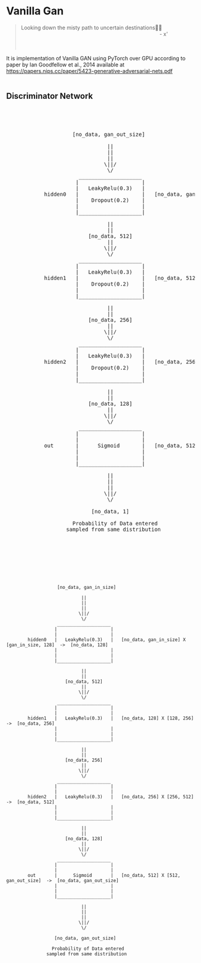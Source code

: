 # Vanilla Gan

> Looking down the misty path to uncertain destinations🌌🍀&nbsp;&nbsp;&nbsp;<br>
&nbsp;&nbsp;&nbsp;&nbsp;&nbsp;&nbsp;&nbsp;&nbsp;&nbsp;&nbsp;&nbsp;&nbsp;&nbsp;&nbsp;&nbsp;&nbsp;&nbsp;&nbsp;&nbsp;&nbsp;&nbsp;&nbsp;&nbsp;&nbsp;&nbsp;&nbsp;&nbsp;&nbsp;&nbsp;&nbsp;&nbsp;&nbsp;&nbsp;&nbsp;&nbsp;&nbsp;&nbsp;&nbsp;&nbsp;&nbsp;&nbsp;&nbsp;&nbsp;&nbsp;&nbsp;&nbsp;&nbsp;&nbsp;&nbsp;&nbsp;&nbsp;&nbsp;&nbsp;&nbsp;&nbsp;&nbsp;&nbsp;&nbsp;&nbsp;&nbsp;&nbsp;&nbsp;&nbsp;&nbsp;&nbsp;&nbsp;&nbsp;&nbsp;&nbsp;&nbsp;&nbsp;&nbsp;&nbsp;&nbsp;&nbsp;&nbsp;&nbsp;&nbsp;&nbsp;&nbsp;&nbsp;&nbsp;&nbsp;&nbsp;&nbsp;&nbsp;&nbsp;&nbsp;&nbsp;&nbsp;&nbsp;&nbsp;&nbsp;&nbsp;- x' <br><br><br>

It is implementation of Vanilla GAN using PyTorch over GPU according to paper by Ian Goodfellow et al., 2014 available at<br>
https://papers.nips.cc/paper/5423-generative-adversarial-nets.pdf <br>
<br>

## Discriminator Network
<pre>




                     [no_data, gan_out_size]

                                ||
                                ||
                                ||
                               \||/
                                \/
                       ____________________
                      |                    |
                      |   LeakyRelu(0.3)   |
            hidden0   |                    |   [no_data, gan_out_size] X [gan_out_size, 512]  ->  [no_data, 512]
                      |    Dropout(0.2)    |
                      |                    |
                      |____________________|

                                ||
                                ||
                          [no_data, 512]
                                ||
                               \||/
                                \/
                       ____________________
                      |                    |
                      |   LeakyRelu(0.3)   |
            hidden1   |                    |   [no_data, 512] X [512, 256]  ->  [no_data, 256]
                      |    Dropout(0.2)    |
                      |                    |
                      |____________________|

                                ||
                                ||
                          [no_data, 256]
                                ||
                               \||/
                                \/
                       ____________________
                      |                    |
                      |   LeakyRelu(0.3)   |
            hidden2   |                    |   [no_data, 256] X [256, 128]  ->  [no_data, 128]
                      |    Dropout(0.2)    |
                      |                    |
                      |____________________|

                                ||
                                ||
                          [no_data, 128]
                                ||
                               \||/
                                \/
                       ____________________
                      |                    |
                      |                    |
            out       |      Sigmoid       |   [no_data, 512] X [128, 1]  ->  [no_data, 1]
                      |                    |
                      |                    |
                      |____________________|

                                ||
                                ||
                                ||
                               \||/
                                \/

                           [no_data, 1]

                     Probability of Data entered
                   sampled from same distribution
                      


</pre>
<br>
<br>
<pre>




                       [no_data, gan_in_size]

                                ||
                                ||
                                ||
                               \||/
                                \/
                       ____________________
                      |                    |
                      |                    |
            hidden0   |   LeakyRelu(0.3)   |   [no_data, gan_in_size] X [gan_in_size, 128]  ->  [no_data, 128]
                      |                    |
                      |                    |
                      |____________________|

                                ||
                                ||
                          [no_data, 512]
                                ||
                               \||/
                                \/
                       ____________________
                      |                    |
                      |                    |
            hidden1   |   LeakyRelu(0.3)   |   [no_data, 128] X [128, 256]  ->  [no_data, 256]
                      |                    |
                      |                    |
                      |____________________|

                                ||
                                ||
                          [no_data, 256]
                                ||
                               \||/
                                \/
                       ____________________
                      |                    |
                      |                    |
            hidden2   |   LeakyRelu(0.3)   |   [no_data, 256] X [256, 512]  ->  [no_data, 512]
                      |                    |
                      |                    |
                      |____________________|

                                ||
                                ||
                          [no_data, 128]
                                ||
                               \||/
                                \/
                       ____________________
                      |                    |
                      |                    |
            out       |      Sigmoid       |   [no_data, 512] X [512, gan_out_size]  ->  [no_data, gan_out_size]
                      |                    |
                      |                    |
                      |____________________|

                                ||
                                ||
                                ||
                               \||/
                                \/

                      [no_data, gan_out_size]

                     Probability of Data entered
                   sampled from same distribution
                      


</pre>
